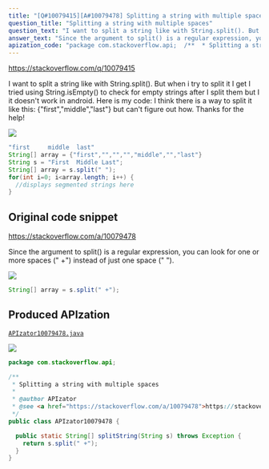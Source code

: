 ```yaml
---
title: "[Q#10079415][A#10079478] Splitting a string with multiple spaces"
question_title: "Splitting a string with multiple spaces"
question_text: "I want to split a string like with String.split(). But when i try to split it I get I tried using String.isEmpty() to check for empty strings after I split them but I it doesn't work in android.  Here is my code: I think there is a way to split it like this: {\"first\",\"middle\",\"last\"} but can't figure out how. Thanks for the help!"
answer_text: "Since the argument to split() is a regular expression, you can look for one or more spaces (\" +\") instead of just one space (\" \")."
apization_code: "package com.stackoverflow.api;  /**  * Splitting a string with multiple spaces  *  * @author APIzator  * @see <a href=\"https://stackoverflow.com/a/10079478\">https://stackoverflow.com/a/10079478</a>  */ public class APIzator10079478 {    public static String[] splitString(String s) throws Exception {     return s.split(\" +\");   } }"
---
```


https://stackoverflow.com/q/10079415

I want to split a string like
with String.split(). But when i try to split it I get
I tried using String.isEmpty() to check for empty strings after I split them but I it doesn&#x27;t work in android.  Here is my code:
I think there is a way to split it like this: {&quot;first&quot;,&quot;middle&quot;,&quot;last&quot;} but can&#x27;t figure out how.
Thanks for the help!


<div class="code-logo"><img src="/stackoverflow.png" /></div>

```java
"first     middle  last"
String[] array = {"first","","","","middle","","last"}
String s = "First  Middle Last";
String[] array = s.split(" ");
for(int i=0; i<array.length; i++) {
  //displays segmented strings here
}
```


## Original code snippet

https://stackoverflow.com/a/10079478

Since the argument to split() is a regular expression, you can look for one or more spaces (&quot; +&quot;) instead of just one space (&quot; &quot;).

<div class="code-logo"><img src="/stackoverflow.png" /></div>

```java
String[] array = s.split(" +");
```

## Produced APIzation

[`APIzator10079478.java`](https://github.com/pasqualesalza/apization-temp-data/raw/master/search/APIzator10079478.java)

<div class="code-logo"><img src="/apizator.png" /></div>

```java
package com.stackoverflow.api;

/**
 * Splitting a string with multiple spaces
 *
 * @author APIzator
 * @see <a href="https://stackoverflow.com/a/10079478">https://stackoverflow.com/a/10079478</a>
 */
public class APIzator10079478 {

  public static String[] splitString(String s) throws Exception {
    return s.split(" +");
  }
}

```